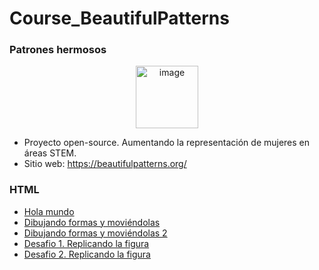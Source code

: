 # Course_BeautifulPatterns

### Patrones hermosos
<p align="center">
<img width="100" alt="image" src="https://user-images.githubusercontent.com/89166148/170891688-e915c1f3-afb9-4700-bb6d-1aa366994a13.png">
</p>

- Proyecto open-source. Aumentando la representación de mujeres en áreas STEM.
- Sitio web: https://beautifulpatterns.org/


### HTML     
- [Hola mundo](https://github.com/HannyCarballo/Course_BeautifulPatterns/blob/master/HTML/holaMundo.html)
- [Dibujando formas y moviéndolas](https://github.com/HannyCarballo/Course_BeautifulPatterns/blob/master/HTML/formas.html)
- [Dibujando formas y moviéndolas 2](https://github.com/HannyCarballo/Course_BeautifulPatterns/blob/master/HTML/formas2.html)
- [Desafio 1. Replicando la figura](https://github.com/HannyCarballo/Course_BeautifulPatterns/tree/master/HTML/desafio1)
- [Desafio 2. Replicando la figura](https://github.com/HannyCarballo/Course_BeautifulPatterns/tree/master/HTML/desafio2)
